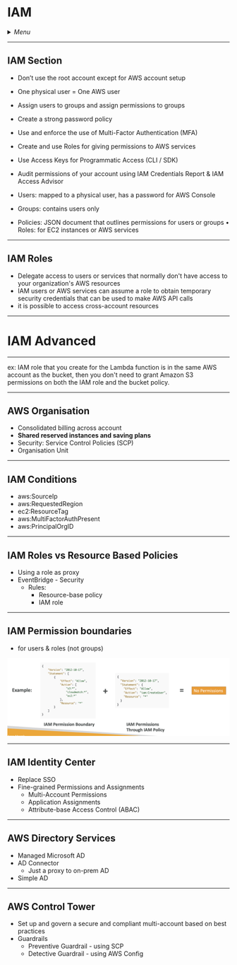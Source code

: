 # IAM

<details>
 <summary><i>Menu</i></summary>

- [IAM section](#iam-section)
- [IAM Roles](#iam-roles)
- [AWS Organisation](#aws-organisation)
- [IAM Conditions](#iam-conditions)
- [Roles vs Policies](#iam-roles-vs-resource-based-policies)
- [IAM Permission boundaries](#iam-permission-boundaries)
- [IAM Identity Center](#iam-identity-center)
- [AWS Directory Services](#aws-directory-services)
- [AWS Control Tower](#aws-control-tower)
</details>

---
## IAM Section

- Don’t use the root account except for AWS account setup
- One physical user = One AWS user
- Assign users to groups and assign permissions to groups
- Create a strong password policy
- Use and enforce the use of Multi-Factor Authentication (MFA)
- Create and use Roles for giving permissions to AWS services
- Use Access Keys for Programmatic Access (CLI / SDK)
- Audit permissions of your account using IAM Credentials Report & IAM Access Advisor

- Users: mapped to a physical user, has a password for AWS Console
- Groups: contains users only
- Policies: JSON document that outlines permissions for users or groups • Roles: for EC2 instances or AWS services

---
## IAM Roles
- Delegate access to users or services that normally don't have access to your organization's AWS resources
- IAM users or AWS services can assume a role to obtain temporary security credentials that can be used to make AWS API calls
- it is possible to access cross-account resources

---
# IAM Advanced

---

ex: IAM role that you create for the Lambda function is in the same AWS account as the bucket, then you don't need to grant Amazon S3 permissions on both the IAM role and the bucket policy.

---
## AWS Organisation
- Consolidated billing across account
- __Shared reserved instances and saving plans__
- Security: Service Control Policies (SCP)
- Organisation Unit

---
## IAM Conditions
- aws:SourceIp
- aws:RequestedRegion
- ec2:ResourceTag
- aws:MultiFactorAuthPresent
- aws:PrincipalOrgID

---
## IAM Roles vs Resource Based Policies
- Using a role as proxy
- EventBridge - Security
  - Rules:
    - Resource-base policy
    - IAM role

---
## IAM Permission boundaries
- for users & roles (not groups)

![Permission boundaries](../../images/permissionBoundaries.png)

---
## IAM Identity Center
- Replace SSO
- Fine-grained Permissions and Assignments
  - Multi-Account Permissions
  - Application Assignments
  - Attribute-base Access Control (ABAC)

---
## AWS Directory Services
- Managed Microsoft AD
- AD Connector
  - Just a proxy to on-prem AD
- Simple AD

---
## AWS Control Tower
- Set up and govern a secure and compliant multi-account based on best practices
- Guardrails
  - Preventive Guardrail - using SCP
  - Detective Guardrail - using AWS Config